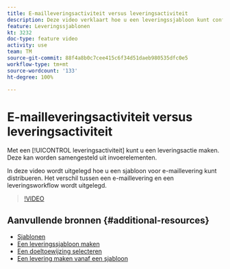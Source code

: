 ```yaml
---
title: E-mailleveringsactiviteit versus leveringsactiviteit
description: Deze video verklaart hoe u een leveringssjabloon kunt configureren en gebruiken.
feature: Leveringssjablonen
kt: 3232
doc-type: feature video
activity: use
team: TM
source-git-commit: 88f4a8b0c7cee415c6f34d51daeb980535dfc0e5
workflow-type: tm+mt
source-wordcount: '133'
ht-degree: 100%

---
```



# E-mailleveringsactiviteit versus leveringsactiviteit

Met een [!UICONTROL leveringsactiviteit] kunt u een leveringsactie maken. Deze kan worden samengesteld uit invoerelementen.

In deze video wordt uitgelegd hoe u een sjabloon voor e-maillevering kunt distribueren. Het verschil tussen een e-maillevering en een leveringsworkflow wordt uitgelegd.

>[!VIDEO](https://video.tv.adobe.com/v/24065?quality=12)

## Aanvullende bronnen {#additional-resources}

* [Sjablonen](https://experienceleague.adobe.com/docs/campaign-classic/using/sending-messages/using-delivery-templates/about-templates.html?lang=nl)
* [Een leveringssjabloon maken](https://experienceleague.adobe.com/docs/campaign-classic/using/sending-messages/using-delivery-templates/creating-a-delivery-template.html?lang=nl)
* [Een doeltoewijzing selecteren](https://experienceleague.adobe.com/docs/campaign-classic/using/sending-messages/using-delivery-templates/selecting-a-target-mapping.html?lang=nl)
* [Een levering maken vanaf een sjabloon](https://experienceleague.adobe.com/docs/campaign-classic/using/sending-messages/using-delivery-templates/creating-a-delivery-from-a-template.html?lang=nl)
